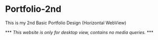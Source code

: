 # Portfolio-2nd
 This is my 2nd Basic Portfolio Design (Horizontal WebView) 
 
 *** *This website is only for desktop view, contains no media queries.* *** 

